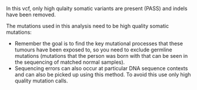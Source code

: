 In this vcf, only high qulaity somatic variants are present (PASS) and indels have been removed.

The mutations used in this analysis need to be high quality somatic mutations:
 - Remember the goal is to find the key mutational processes that these tumours have been exposed to, so you need to exclude germline mutations (mutations that the person was born with that can be seen in the sequencing of matched normal samples).
 - Sequencing errors can also occur at particular DNA sequence contexts and can also be picked up using this method. To avoid this use only high quality mutation calls.